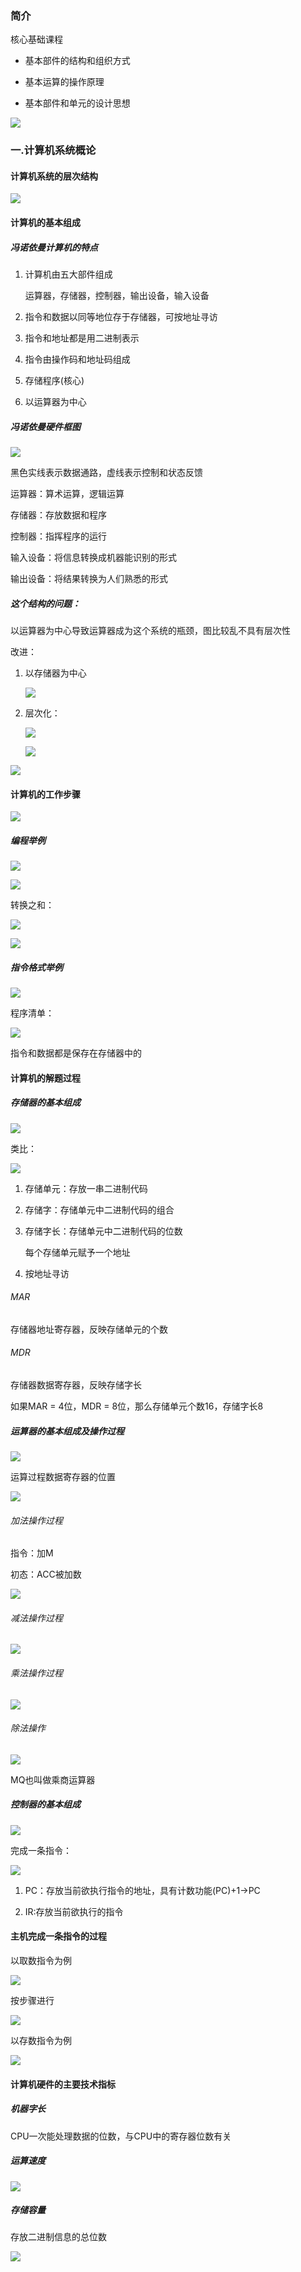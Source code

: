### 简介

核心基础课程

+ 基本部件的结构和组织方式

+ 基本运算的操作原理

+ 基本部件和单元的设计思想

![](C:\Users\ricardo\AppData\Roaming\marktext\images\2023-02-12-21-37-22-image.png)

### 一.计算机系统概论

#### 计算机系统的层次结构

![](C:\Users\ricardo\AppData\Roaming\marktext\images\2023-02-13-16-43-25-image.png)

#### 计算机的基本组成

##### 冯诺依曼计算机的特点

1. 计算机由五大部件组成
   
   运算器，存储器，控制器，输出设备，输入设备

2. 指令和数据以同等地位存于存储器，可按地址寻访

3. 指令和地址都是用二进制表示

4. 指令由操作码和地址码组成

5. 存储程序(核心)

6. 以运算器为中心

##### 冯诺依曼硬件框图

![](C:\Users\ricardo\AppData\Roaming\marktext\images\2023-02-13-17-04-09-image.png)

黑色实线表示数据通路，虚线表示控制和状态反馈

运算器：算术运算，逻辑运算

存储器：存放数据和程序

控制器：指挥程序的运行

输入设备：将信息转换成机器能识别的形式

输出设备：将结果转换为人们熟悉的形式

##### 这个结构的问题：

以运算器为中心导致运算器成为这个系统的瓶颈，图比较乱不具有层次性

改进：

1. 以存储器为中心
   
   ![](C:\Users\ricardo\AppData\Roaming\marktext\images\2023-02-13-18-13-00-image.png)

2. 层次化：
   
   ![](C:\Users\ricardo\AppData\Roaming\marktext\images\2023-02-13-18-13-55-image.png)
   
   ![](C:\Users\ricardo\AppData\Roaming\marktext\images\2023-02-13-18-14-16-image.png)

![](C:\Users\ricardo\AppData\Roaming\marktext\images\2023-02-13-18-16-38-image.png)

#### 计算机的工作步骤

![](C:\Users\ricardo\AppData\Roaming\marktext\images\2023-02-13-18-20-27-image.png)

##### 编程举例

![](C:\Users\ricardo\AppData\Roaming\marktext\images\2023-02-13-18-21-17-image.png)

![](C:\Users\ricardo\AppData\Roaming\marktext\images\2023-02-13-18-23-16-image.png)

转换之和：

![](C:\Users\ricardo\AppData\Roaming\marktext\images\2023-02-13-18-23-35-image.png)

![](C:\Users\ricardo\AppData\Roaming\marktext\images\2023-02-13-18-23-57-image.png)

##### 指令格式举例

![](C:\Users\ricardo\AppData\Roaming\marktext\images\2023-02-13-18-25-39-image.png)

程序清单：

![](C:\Users\ricardo\AppData\Roaming\marktext\images\2023-02-13-18-27-39-image.png)

指令和数据都是保存在存储器中的

#### 计算机的解题过程

##### 存储器的基本组成

![](C:\Users\ricardo\AppData\Roaming\marktext\images\2023-02-13-18-29-55-image.png)

类比：

![](C:\Users\ricardo\AppData\Roaming\marktext\images\2023-02-13-18-30-53-image.png)

1. 存储单元：存放一串二进制代码

2. 存储字：存储单元中二进制代码的组合

3. 存储字长：存储单元中二进制代码的位数
   
   每个存储单元赋予一个地址

4. 按地址寻访

###### MAR

存储器地址寄存器，反映存储单元的个数

###### MDR

存储器数据寄存器，反映存储字长

如果MAR = 4位，MDR = 8位，那么存储单元个数16，存储字长8

##### 运算器的基本组成及操作过程

![](C:\Users\ricardo\AppData\Roaming\marktext\images\2023-02-13-18-38-26-image.png)

运算过程数据寄存器的位置

![](C:\Users\ricardo\AppData\Roaming\marktext\images\2023-02-13-18-42-04-image.png)

###### 加法操作过程

指令：加M

初态：ACC被加数

![](C:\Users\ricardo\AppData\Roaming\marktext\images\2023-02-13-18-43-39-image.png)

###### 减法操作过程

![](C:\Users\ricardo\AppData\Roaming\marktext\images\2023-02-13-18-44-57-image.png)

###### 乘法操作过程

![](C:\Users\ricardo\AppData\Roaming\marktext\images\2023-02-13-18-47-18-image.png)

###### 除法操作

![](C:\Users\ricardo\AppData\Roaming\marktext\images\2023-02-13-18-48-17-image.png)

MQ也叫做乘商运算器

##### 控制器的基本组成

![](C:\Users\ricardo\AppData\Roaming\marktext\images\2023-02-13-18-51-19-image.png)

完成一条指令：

![](C:\Users\ricardo\AppData\Roaming\marktext\images\2023-02-13-18-51-29-image.png)

1. PC：存放当前欲执行指令的地址，具有计数功能(PC)+1->PC

2. IR:存放当前欲执行的指令

#### 主机完成一条指令的过程

以取数指令为例

![](C:\Users\ricardo\AppData\Roaming\marktext\images\2023-02-13-18-54-07-image.png)

按步骤进行

![](C:\Users\ricardo\AppData\Roaming\marktext\images\2023-02-13-18-56-36-image.png)

以存数指令为例

![](C:\Users\ricardo\AppData\Roaming\marktext\images\2023-02-13-18-59-07-image.png)

#### 计算机硬件的主要技术指标

##### 机器字长

CPU一次能处理数据的位数，与CPU中的寄存器位数有关

##### 运算速度

![](C:\Users\ricardo\AppData\Roaming\marktext\images\2023-02-13-19-19-18-image.png)

##### 存储容量

存放二进制信息的总位数

![](C:\Users\ricardo\AppData\Roaming\marktext\images\2023-02-13-19-21-55-image.png)
